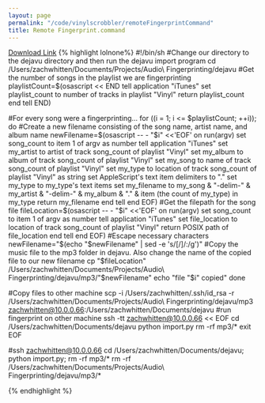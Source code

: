 ```yaml
---
layout: page
permalink: "/code/vinylscrobbler/remoteFingerprintCommand" 
title: Remote Fingerprint.command
---
```


<a href="/code/vinylscrobbler/Remote Fingerprint.command">Download Link</a>
{% highlight lolnone%}
#!/bin/sh
#Change our directory to the dejavu directory and then run the dejavu import program
cd /Users/zachwhitten/Documents/Projects/Audio\ Fingerprinting/dejavu
#Get the number of songs in the playlist we are fingerprinting
playlistCount=$(osascript << END
tell application "iTunes"
	set playlist_count to number of tracks in playlist "Vinyl"
	return playlist_count
end tell
END)

#For every song were a fingerprinting...
for ((i = 1; i <= $playlistCount; ++i)); do
#Create a new filename consisting of the song name, artist name, and album name
newFilename=$(osascript -- - "$i" <<'EOF'
  on run(argv)
  	set song_count to item 1 of argv as number
    tell application "iTunes"
		set my_artist to artist of track song_count of playlist "Vinyl"
		set my_album to album of track song_count of playlist "Vinyl"
		set my_song to name of track song_count of playlist "Vinyl"
		set my_type to location of track song_count of playlist "Vinyl" as string
		set AppleScript's text item delimiters to "."
		set my_type to my_type's text items
		set my_filename to my_song & "-delim-" & my_artist & "-delim-" & my_album & "." & item (the count of my_type) in my_type
		return my_filename
	end tell
  end
EOF)
#Get the filepath for the song file
fileLocation=$(osascript -- - "$i" <<'EOF'
  on run(argv)
  	set song_count to item 1 of argv as number
    tell application "iTunes"
		set file_location to location of track song_count of playlist "Vinyl"
		return POSIX path of file_location
	end tell
  end
EOF)
#Escape necessary characters
newFilename="$(echo "$newFilename" | sed -e 's/[/]/:/g')"
#Copy the music file to the mp3 folder in dejavu. Also change the name of the copied file to our new filename
cp "$fileLocation" /Users/zachwhitten/Documents/Projects/Audio\ Fingerprinting/dejavu/mp3/"$newFilename"
echo "file "$i" copied"
done

#Copy files to other machine
scp -i /Users/zachwhitten/.ssh/id_rsa -r /Users/zachwhitten/Documents/Projects/Audio\ Fingerprinting/dejavu/mp3 zachwhitten@10.0.0.66:/Users/zachwhitten/Documents/dejavu
#run fingerprint on other machine 
ssh -tt zachwhitten@10.0.0.66 << EOF
  cd /Users/zachwhitten/Documents/dejavu
  python import.py
  rm -rf mp3/*
  exit
EOF

#ssh zachwhitten@10.0.0.66 cd /Users/zachwhitten/Documents/dejavu; python import.py; rm -rf mp3/*
rm -rf /Users/zachwhitten/Documents/Projects/Audio\ Fingerprinting/dejavu/mp3/*

{% endhighlight %}